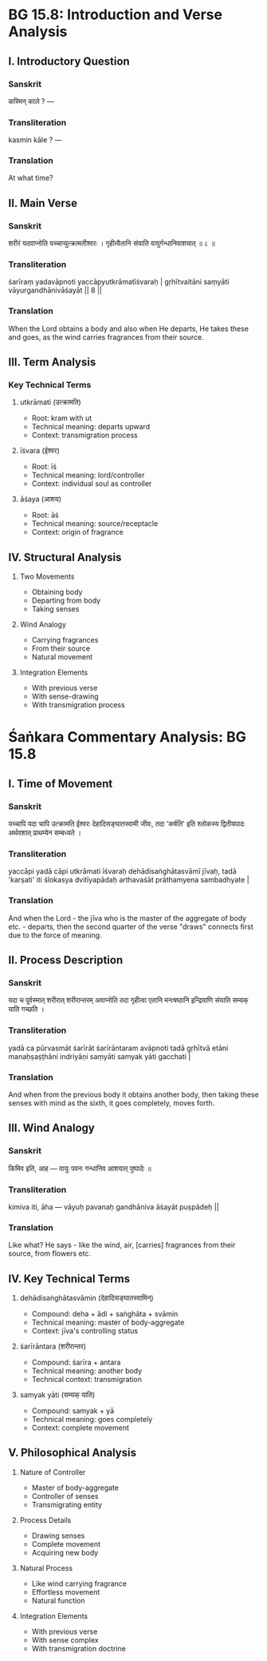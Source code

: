# BG 15.8: Introduction and Verse Analysis

## I. Introductory Question

### Sanskrit
कस्मिन् काले ? —

### Transliteration
kasmin kāle ? —

### Translation
At what time?

## II. Main Verse

### Sanskrit
शरीरं यदवाप्नोति यच्चाप्युत्क्रामतीश्वरः ।
गृहीत्वैतानि संयाति वायुर्गन्धानिवाशयात् ॥ ८ ॥

### Transliteration
śarīraṃ yadavāpnoti yaccāpyutkrāmatīśvaraḥ |
gṛhītvaitāni saṃyāti vāyurgandhānivāśayāt || 8 ||

### Translation
When the Lord obtains a body and also when He departs, He takes these and goes, as the wind carries fragrances from their source.

## III. Term Analysis

### Key Technical Terms
1. utkrāmati (उत्क्रामति)
   - Root: kram with ut
   - Technical meaning: departs upward
   - Context: transmigration process

2. īśvara (ईश्वर)
   - Root: īś
   - Technical meaning: lord/controller
   - Context: individual soul as controller

3. āśaya (आशय)
   - Root: āś
   - Technical meaning: source/receptacle
   - Context: origin of fragrance

## IV. Structural Analysis

1. Two Movements
   - Obtaining body
   - Departing from body
   - Taking senses

2. Wind Analogy
   - Carrying fragrances
   - From their source
   - Natural movement

3. Integration Elements
   - With previous verse
   - With sense-drawing
   - With transmigration process
# Śaṅkara Commentary Analysis: BG 15.8

## I. Time of Movement

### Sanskrit
यच्चापि यदा चापि उत्क्रामति ईश्वरः देहादिसङ्घातस्वामी जीवः, तदा 'कर्षति' इति श्लोकस्य द्वितीयपादः अर्थवशात् प्राथम्येन सम्बध्यते ।

### Transliteration
yaccāpi yadā cāpi utkrāmati īśvaraḥ dehādisaṅghātasvāmī jīvaḥ, tadā 'karṣati' iti ślokasya dvitīyapādaḥ arthavaśāt prāthamyena sambadhyate |

### Translation
And when the Lord - the jīva who is the master of the aggregate of body etc. - departs, then the second quarter of the verse "draws" connects first due to the force of meaning.

## II. Process Description

### Sanskrit
यदा च पूर्वस्मात् शरीरात् शरीरान्तरम् अवाप्नोति तदा गृहीत्वा एतानि मनःषष्ठानि इन्द्रियाणि संयाति सम्यक् याति गच्छति ।

### Transliteration
yadā ca pūrvasmāt śarīrāt śarīrāntaram avāpnoti tadā gṛhītvā etāni manaḥṣaṣṭhāni indriyāṇi saṃyāti samyak yāti gacchati |

### Translation
And when from the previous body it obtains another body, then taking these senses with mind as the sixth, it goes completely, moves forth.

## III. Wind Analogy

### Sanskrit
किमिव इति, आह — वायुः पवनः गन्धानिव आशयात् पुष्पादेः ॥

### Transliteration
kimiva iti, āha — vāyuḥ pavanaḥ gandhāniva āśayāt puṣpādeḥ ||

### Translation
Like what? He says - like the wind, air, [carries] fragrances from their source, from flowers etc.

## IV. Key Technical Terms

1. dehādisaṅghātasvāmin (देहादिसङ्घातस्वामिन्)
   - Compound: deha + ādi + saṅghāta + svāmin
   - Technical meaning: master of body-aggregate
   - Context: jīva's controlling status

2. śarīrāntara (शरीरान्तर)
   - Compound: śarīra + antara
   - Technical meaning: another body
   - Technical context: transmigration

3. samyak yāti (सम्यक् याति)
   - Compound: samyak + yā
   - Technical meaning: goes completely
   - Context: complete movement

## V. Philosophical Analysis

1. Nature of Controller
   - Master of body-aggregate
   - Controller of senses
   - Transmigrating entity

2. Process Details
   - Drawing senses
   - Complete movement
   - Acquiring new body

3. Natural Process
   - Like wind carrying fragrance
   - Effortless movement
   - Natural function

4. Integration Elements
   - With previous verse
   - With sense complex
   - With transmigration doctrine
